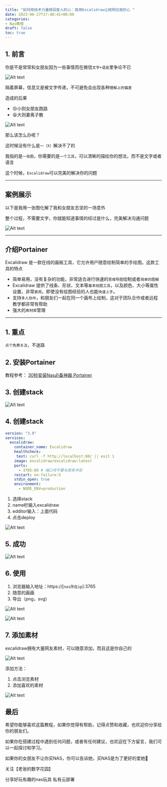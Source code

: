 ```yaml
---
title: "如何用技术力量挽回爱人的心：我用Excalidraw让她明白我的心 "
date: 2023-06-27T17:48:41+08:00
categories:
- Nas教程
draft: false
toc: true
---
```


## 1. 前言

你是不是常常和女朋友因为一些事情而在微信`文字+语音`里争论不已

![Alt text](https://img-nasdaddy.liuxingoo.cn/img/202305291425520.gif "Pic")



隔着屏幕，信息又是被文字传递，不可避免会出现各种`理解上的偏差`

造成的后果

- 😒小则女朋友跑路
- 😫大则妻离子散

![Alt text](https://img-nasdaddy.liuxingoo.cn/img/202305291422135.png "Pic")

那么该怎么办呢？

这时候没有什么是`一（X）`解决不了的

我指的是`一张图`，你需要的是`一个工具`，可以清晰的描绘你的想法，而不是文字或者语言

这个时候，`Excalidraw`可以完美的解决你的问题

---

## 案例展示

以下是我用一张图化解了我和女朋友志坚的一场意外

整个过程，不需要文字，你就能知道事情的经过是什么，完美解决沟通问题

![Alt text](https://img-nasdaddy.liuxingoo.cn/img/202305291435555.png "Pic")



---

## 介绍Portainer

Excalidraw 是一款在线的画板工具，它允许用户随意绘制简单的手绘图。这款工具的特点

- 简单易用，没有复杂的功能，非常适合进行快速的`思维导图`绘制或者`简单的图解`
- Excalidraw 提供了线条、形状、文本等`基本绘图工具`，以及颜色、大小等属性设置，非常`直观`，即使没有绘图经验的人也能`快速上手`。
- 支持`多人协作`，和朋友们一起在同一个画布上绘制，这对于团队合作或者远程教学都非常有帮助
- 强大的`素材库`管理

---

## 1. 重点

`点个免费关注`，不迷路

## 2. 安装Portainer

教程参考：
[30秒安装Nas必备神器 Portainer](/posts/install-portainer-in-nas/)


## 3. 创建stack

![Alt text](https://mariushosting.com/wp-content/uploads/2022/08/1-Synology-Portainer-Add-Stack.png "Pic")

## 4. 创建stack

```yaml
version: "3.9"
services:
  excalidraw:
    container_name: Excalidraw
    healthcheck:
     test: curl -f http://localhost:80/ || exit 1
    image: excalidraw/excalidraw:latest
    ports:
      - 3765:80 # 端口号不要与原来冲突
    restart: on-failure:5
    stdin_open: true
    environment:
      - NODE_ENV=production
```

1. 选择stack
2. name栏输入excalidraw
3. edditor输入：上面代码
4. 点击deploy



![Alt text](https://img-nasdaddy.liuxingoo.cn/img/202305291442842.png "Pic")



## 5. 成功

![Alt text](https://mariushosting.com/wp-content/uploads/2023/02/Excalidraw-Synology-NAS-Set-up-3.png "Pic")



## 6. 使用

1. 浏览器输入地址：https://[`nas所在ip`]:3765
2. 随意的画画
3. 导出（png，svg）

![Alt text](https://img-nasdaddy.liuxingoo.cn/img/202305291454803.png "Pic")

![Alt text](https://img-nasdaddy.liuxingoo.cn/img/202305291454150.png "Pic")



## 7. 添加素材

excalidraw拥有大量网友素材，可以随意添加，而且这是你自己的

![Alt text](https://img-nasdaddy.liuxingoo.cn/img/202305291455876.png "Pic")



添加方法：

1. 点击浏览素材
2. 添加喜欢的素材

![Alt text](https://img-nasdaddy.liuxingoo.cn/img/202305291455833.png "Pic")



## 最后

希望你能够喜欢这篇教程，如果你觉得有帮助，记得点赞和收藏，也欢迎你分享给你的朋友们。

如果你在搭建过程中遇到任何问题，或者有任何建议，也欢迎在下方留言，我们可以一起探讨和学习。

如果你的女朋友不让你买NAS，你可以告诉她，买NAS是为了更好的爱她🤣

关注【老爸的数字花园】

分享好玩有趣的nas玩具 私有云部署